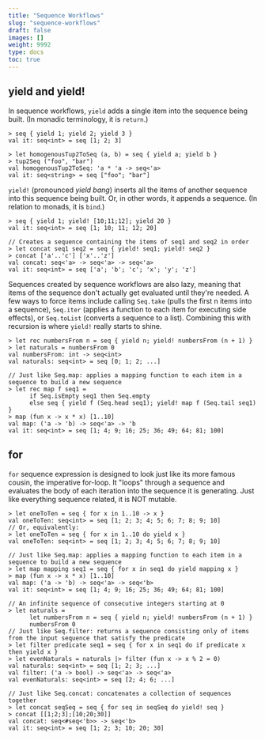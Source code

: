 ```yaml
---
title: "Sequence Workflows"
slug: "sequence-workflows"
draft: false
images: []
weight: 9992
type: docs
toc: true
---
```


## yield and yield!
In sequence workflows, `yield` adds a single item into the sequence being built. (In monadic terminology, it is `return`.)

    > seq { yield 1; yield 2; yield 3 }
    val it: seq<int> = seq [1; 2; 3]

    > let homogenousTup2ToSeq (a, b) = seq { yield a; yield b }
    > tup2Seq ("foo", "bar")
    val homogenousTup2ToSeq: 'a * 'a -> seq<'a>
    val it: seq<string> = seq ["foo"; "bar"]

`yield!` (pronounced _yield bang_) inserts all the items of another sequence into this sequence being built. Or, in other words, it appends a sequence. (In relation to monads, it is `bind`.)

    > seq { yield 1; yield! [10;11;12]; yield 20 }
    val it: seq<int> = seq [1; 10; 11; 12; 20]
    
    // Creates a sequence containing the items of seq1 and seq2 in order
    > let concat seq1 seq2 = seq { yield! seq1; yield! seq2 }
    > concat ['a'..'c'] ['x'..'z']
    val concat: seq<'a> -> seq<'a> -> seq<'a>
    val it: seq<int> = seq ['a'; 'b'; 'c'; 'x'; 'y'; 'z']

Sequences created by sequence workflows are also lazy, meaning that items of the sequence don't actually get evaluated until they're needed. A few ways to force items include calling `Seq.take` (pulls the first n items into a sequence), `Seq.iter` (applies a function to each item for executing side effects), or `Seq.toList` (converts a sequence to a list). Combining this with recursion is where `yield!` really starts to shine.

    > let rec numbersFrom n = seq { yield n; yield! numbersFrom (n + 1) }
    > let naturals = numbersFrom 0
    val numbersFrom: int -> seq<int>
    val naturals: seq<int> = seq [0; 1; 2; ...]
    
    // Just like Seq.map: applies a mapping function to each item in a sequence to build a new sequence
    > let rec map f seq1 =
          if Seq.isEmpty seq1 then Seq.empty
          else seq { yield f (Seq.head seq1); yield! map f (Seq.tail seq1) }
    > map (fun x -> x * x) [1..10]
    val map: ('a -> 'b) -> seq<'a> -> 'b
    val it: seq<int> = seq [1; 4; 9; 16; 25; 36; 49; 64; 81; 100]

## for
`for` sequence expression is designed to look just like its more famous cousin, the imperative for-loop. It "loops" through a sequence and evaluates the body of each iteration into the sequence it is generating. Just like everything sequence related, it is NOT mutable.

    > let oneToTen = seq { for x in 1..10 -> x }
    val oneToTen: seq<int> = seq [1; 2; 3; 4; 5; 6; 7; 8; 9; 10]
    // Or, equivalently:
    > let oneToTen = seq { for x in 1..10 do yield x }
    val oneToTen: seq<int> = seq [1; 2; 3; 4; 5; 6; 7; 8; 9; 10]
    
    // Just like Seq.map: applies a mapping function to each item in a sequence to build a new sequence
    > let map mapping seq1 = seq { for x in seq1 do yield mapping x }
    > map (fun x -> x * x) [1..10]
    val map: ('a -> 'b) -> seq<'a> -> seq<'b>
    val it: seq<int> = seq [1; 4; 9; 16; 25; 36; 49; 64; 81; 100]
    
    // An infinite sequence of consecutive integers starting at 0
    > let naturals =
          let numbersFrom n = seq { yield n; yield! numbersFrom (n + 1) }
          numbersFrom 0
    // Just like Seq.filter: returns a sequence consisting only of items from the input sequence that satisfy the predicate
    > let filter predicate seq1 = seq { for x in seq1 do if predicate x then yield x }
    > let evenNaturals = naturals |> filter (fun x -> x % 2 = 0)
    val naturals: seq<int> = seq [1; 2; 3; ...]
    val filter: ('a -> bool) -> seq<'a> -> seq<'a>
    val evenNaturals: seq<int> = seq [2; 4; 6; ...]
    
    // Just like Seq.concat: concatenates a collection of sequences together
    > let concat seqSeq = seq { for seq in seqSeq do yield! seq }
    > concat [[1;2;3];[10;20;30]]
    val concat: seq<#seq<'b>> -> seq<'b>
    val it: seq<int> = seq [1; 2; 3; 10; 20; 30]

